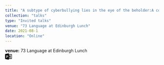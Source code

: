 ```yaml
---
title: "A subtype of cyberbullying lies in the eye of the beholder:A comparative study on using word embeddings to detect different types of cyberbullying"
collection: "talks"
type: "Invited talks"
venue: "73 Language at Edinburgh Lunch"
date: 2021-08-1
location: "Online"
---
```

<b>venue:</b> 73 Language at Edinburgh Lunch<br>
<a href="/files/talks/2021/2021-06-EdnLunch.pdf"><img src="/images/ppt_symbol.png" alt="Link to PPT" style="width:22px;height:22px;"></a>
